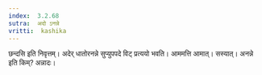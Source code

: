 ```yaml
---
index:  3.2.68
sutra:  अदो ऽनन्ने
vritti:  kashika 
---
```


छन्दसि इति निवृत्तम्। अदेर् धातोरनन्ने सुप्युपपदे विट् प्रत्ययो भवति। आममत्ति आमात्। सस्यात्। अनन्ने इति किम्? अन्नादः।

